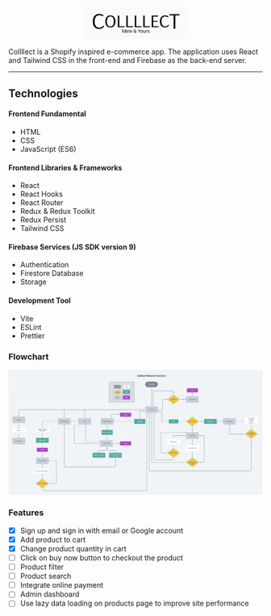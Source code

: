 <p align="center">
  <img src="https://github.com/williamafil/collllection-shop/blob/main/src/images/logo.png?raw=true" width="200">
</p>
Collllect is a Shopify inspired e-commerce app. The application uses React and Tailwind CSS in the front-end and Firebase as the back-end server. 
<hr />

## Technologies

#### Frontend Fundamental

- HTML
- CSS
- JavaScript (ES6)

#### Frontend Libraries & Frameworks

- React
- React Hooks
- React Router
- Redux & Redux Toolkit
- Redux Persist
- Tailwind CSS

#### Firebase Services (JS SDK version 9)

- Authentication
- Firestore Database
- Storage

#### Development Tool

- Vite
- ESLint
- Prettier

### Flowchart

![](https://github.com/williamafil/collllection-shop/blob/main/src/images/collllect_flowchart.png?raw=true)

### Features

- [x] Sign up and sign in with email or Google account
- [x] Add product to cart
- [x] Change product quantity in cart
- [ ] Click on buy now button to checkout the product
- [ ] Product filter
- [ ] Product search
- [ ] Integrate online payment
- [ ] Admin dashboard
- [ ] Use lazy data loading on products page to improve site performance
